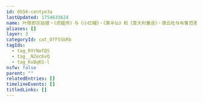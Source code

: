 ```yaml
---
id: 0556-centye3a
lastUpdated: 1754633624
name: 叶限即灰姑娘・《虎媪传》与《小红帽》・《黄半仙》和《意大利童话》・德云社与布鲁范德所记录都市传说的相似性
aliases: []
layer: 3
categoryId: cat_OfFSSbRb
tagIds:
  - tag_RYrNofQS
  - tag__NZec6vQ
  - tag_KvBqKS-l
nsfw: false
parent: ""
relatedEntries: []
timelineEvents: []
titledLinks: []
---
```


